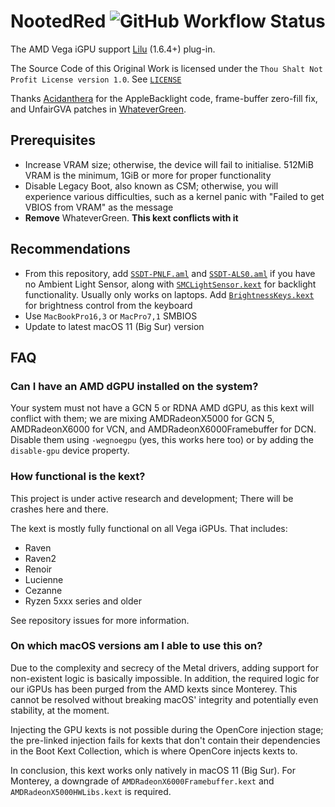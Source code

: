# NootedRed ![GitHub Workflow Status](https://img.shields.io/github/actions/workflow/status/NootInc/NootedRed/main.yml?branch=master&logo=github&style=for-the-badge)

The AMD Vega iGPU support [Lilu](https://github.com/acidanthera/Lilu) (1.6.4+) plug-in.

The Source Code of this Original Work is licensed under the `Thou Shalt Not Profit License version 1.0`. See [`LICENSE`](https://github.com/NootInc/NootedRed/blob/master/LICENSE)

Thanks [Acidanthera](https://github.com/Acidanthera) for the AppleBacklight code, frame-buffer zero-fill fix, and UnfairGVA patches in [WhateverGreen](https://github.com/Acidanthera/WhateverGreen).

## Prerequisites

- Increase VRAM size; otherwise, the device will fail to initialise. 512MiB VRAM is the minimum, 1GiB or more for proper functionality
- Disable Legacy Boot, also known as CSM; otherwise, you will experience various difficulties, such as a kernel panic with "Failed to get VBIOS from VRAM" as the message
- **Remove** WhateverGreen. **This kext conflicts with it**

## Recommendations

- From this repository, add [`SSDT-PNLF.aml`](Assets/SSDT-PNLF.aml) and [`SSDT-ALS0.aml`](Assets/SSDT-ALS0.aml) if you have no Ambient Light Sensor, along with [`SMCLightSensor.kext`](https://github.com/Acidanthera/VirtualSMC) for backlight functionality. Usually only works on laptops. Add [`BrightnessKeys.kext`](https://github.com/Acidanthera/BrightnessKeys) for brightness control from the keyboard
- Use `MacBookPro16,3` or `MacPro7,1` SMBIOS
- Update to latest macOS 11 (Big Sur) version

## FAQ

### Can I have an AMD dGPU installed on the system?

Your system must not have a GCN 5 or RDNA AMD dGPU, as this kext will conflict with them; we are mixing AMDRadeonX5000 for GCN 5, AMDRadeonX6000 for VCN, and AMDRadeonX6000Framebuffer for DCN. Disable them using `-wegnoegpu` (yes, this works here too) or by adding the `disable-gpu` device property.

### How functional is the kext?

This project is under active research and development; There will be crashes here and there.

The kext is mostly fully functional on all Vega iGPUs. That includes:  
- Raven
- Raven2
- Renoir
- Lucienne
- Cezanne
- Ryzen 5xxx series and older

See repository issues for more information.

### On which macOS versions am I able to use this on?

Due to the complexity and secrecy of the Metal drivers, adding support for non-existent logic is basically impossible. In addition, the required logic for our iGPUs has been purged from the AMD kexts since Monterey. This cannot be resolved without breaking macOS' integrity and potentially even stability, at the moment.

Injecting the GPU kexts is not possible during the OpenCore injection stage; the pre-linked injection fails for kexts that don't contain their dependencies in the Boot Kext Collection, which is where OpenCore injects kexts to.

In conclusion, this kext works only natively in macOS 11 (Big Sur). For Monterey, a downgrade of `AMDRadeonX6000Framebuffer.kext` and `AMDRadeonX5000HWLibs.kext` is required.
